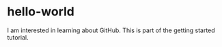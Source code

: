 # hello-world

I am interested in learning about GitHub. This is part of the getting started tutorial. 
